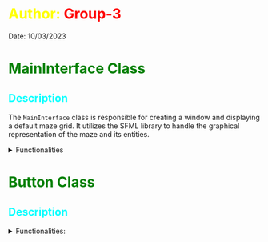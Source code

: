 
# <span style="color: yellow;">Author: <span style="color:red;"> Group-3<br>
Date: 10/03/2023 <br>
# <span style="color: green;">MainInterface Class</span>


## <span style="color: aqua;">Description

The `MainInterface` class is responsible for creating a window and displaying a default maze grid. It utilizes the SFML library to handle the graphical representation of the maze and its entities.
<details> <summary> Functionalities </summary>

### <span style="color: orange;">MainInterface Constructor

The `MainInterface` constructor initializes an instance of the `MainInterface` class, creating a window and menu.
- Setting up the SFML window with the specified dimensions and title
- Initializing the menu for any additional user interface elements

###  <span style="color: orange;">DrawGrid Function

The `DrawGrid` function is a part of the `MainInterface` class and is responsible for drawing the maze grid and entities on the SFML window. It utilizes the SFML library to display the maze grid, walls, agents, and other elements on the graphical interface. This function takes care of rendering the maze grid based on the provided parameters and updating the window accordingly.

The `DrawGrid` function consists of the following main functionalities:
- Clearing the SFML window
- Creating a vector representation of the maze grid
- Calculating the cell size for each element in the grid
- Drawing the walls, empty cells, and agent cells with their respective textures and colors
- Displaying the menu if required
- Updating the window display with the latest grid and entity information

The function ensures that the maze grid is properly displayed with the appropriate symbols and textures, making it easily understandable and visually appealing to the user.

Please note that the `DrawGrid` function is a crucial part of the graphical representation of the maze and should be appropriately integrated into the overall functionality of the `MainInterface` class.


###  <span style="color: orange;">SelectAction Function

The `selectAction` function is a part of the `MainInterface` class and is responsible for handling user input and selecting actions based on the user's interactions with the maze grid and entities. It utilizes the SFML library to capture and process user input events, enabling the user to interact with the maze application effectively.

The `selectAction` function performs the following key tasks:
- Continuously checks for user input events and actions within the SFML window
- Processes various types of events, including key presses, mouse movements, and window resizing
- Determines the appropriate action based on the specific key or event triggered by the user
- Updates the graphical representation of the maze grid accordingly

The function ensures that the user's interactions with the maze application are accurately captured and processed to facilitate smooth and intuitive gameplay or navigation within the maze environment.

</details>

# <span style="color: green;">Button Class</span>


## <span style="color: aqua;">Description

<details> <summary>Functionalities:</summary>

### <span style="color: orange;"> Button Constructor
</details>